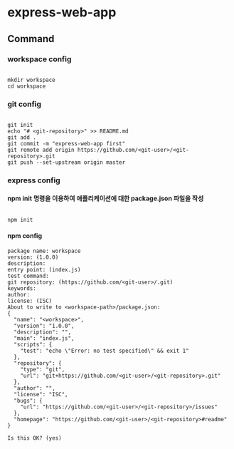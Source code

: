# express-web-app

## Command

### workspace config 
```

mkdir workspace
cd workspace

```

### git config
```

git init
echo "# <git-repository>" >> README.md
git add .
git commit -m "express-web-app first"
git remote add origin https://github.com/<git-user>/<git-repository>.git
git push --set-upstream origin master

```

### express config

#### npm init 명령을 이용하여 애플리케이션에 대한 package.json 파일을 작성

```

npm init

```
#### npm config

```
package name: workspace
version: (1.0.0)
description:
entry point: (index.js)
test command:
git repository: (https://github.com/<git-user>/.git)
keywords:
author:
license: (ISC)
About to write to <workspace-path>/package.json:
{
  "name": "<workspace>",
  "version": "1.0.0",
  "description": "",
  "main": "index.js",
  "scripts": {
    "test": "echo \"Error: no test specified\" && exit 1"
  },
  "repository": {
    "type": "git",
    "url": "git+https://github.com/<git-user>/<git-repository>.git"
  },
  "author": "",
  "license": "ISC",
  "bugs": {
    "url": "https://github.com/<git-user>/<git-repository>/issues"
  },
  "homepage": "https://github.com/<git-user>/<git-repository>#readme"
}

Is this OK? (yes) 
```
